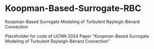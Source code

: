 # Koopman-Based-Surrogate-RBC
Koopman-Based Surrogate Modeling of Turbulent Rayleigh-Bénard Convection 


Placeholder for code of IJCNN 2024 Paper "Koopman-Based Surrogate Modeling of Turbulent Rayleigh-Bénard Convection"
